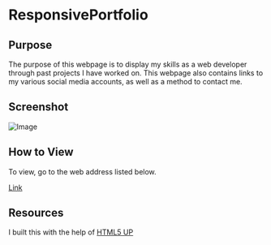 # ResponsivePortfolio

## Purpose

The purpose of this webpage is to display my skills as a web developer through past projects I have worked on. This webpage also contains links to my various social media accounts, as well as a method to contact me. 

## Screenshot

![Image](assets/images/homepage_screenshot.png "Portfolio Screenshot")

## How to View

To view, go to the web address listed below.

[Link](https://calebkw91.github.io/ResponsivePortfolio/)

## Resources

I built this with the help of [HTML5 UP](https://html5up.net)

